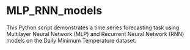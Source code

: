 # MLP_RNN_models
This Python script demonstrates a time series forecasting task using Multilayer Neural Network (MLP) and Recurrent Neural Network (RNN) models on the Daily Minimum Temperature dataset.
